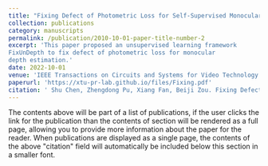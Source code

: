 ```yaml
---
title: "Fixing Defect of Photometric Loss for Self-Supervised Monocular Depth Estimation"
collection: publications
category: manuscripts
permalink: /publication/2010-10-01-paper-title-number-2
excerpt: 'This paper proposed an unsupervised learning framework
FixUnDepth to fix defect of photometric loss for monocular
depth estimation.'
date: 2022-10-01
venue: 'IEEE Transactions on Circuits and Systems for Video Technology'
paperurl: 'https://xtu-pr-lab.github.io/files/Fixing.pdf'
citation: '	Shu Chen, Zhengdong Pu, Xiang Fan, Beiji Zou. Fixing Defect of Photometric Loss for Self-Supervised Monocular Depth Estimation. IEEE Transactions on Circuits and Systems for Video Technology, 2022, 32(3): 1328-1338.'
---
```


The contents above will be part of a list of publications, if the user clicks the link for the publication than the contents of section will be rendered as a full page, allowing you to provide more information about the paper for the reader. When publications are displayed as a single page, the contents of the above "citation" field will automatically be included below this section in a smaller font.
